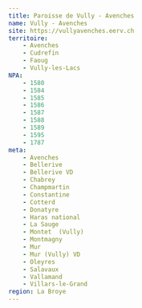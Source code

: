 ```yaml
---
title: Paroisse de Vully - Avenches
name: Vully - Avenches
site: https://vullyavenches.eerv.ch
territoire:
    - Avenches
    - Cudrefin
    - Faoug
    - Vully-les-Lacs
NPA:
    - 1580
    - 1584
    - 1585
    - 1586
    - 1587
    - 1588
    - 1589
    - 1595
    - 1787
meta:
    - Avenches
    - Bellerive
    - Bellerive VD
    - Chabrey
    - Champmartin
    - Constantine
    - Cotterd
    - Donatyre
    - Haras national
    - La Sauge
    - Montet  (Vully)
    - Montmagny
    - Mur
    - Mur (Vully) VD
    - Oleyres
    - Salavaux
    - Vallamand
    - Villars-le-Grand
region: La Broye
---
```

